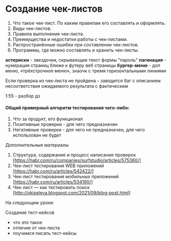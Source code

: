 # Создание чек-листов

1. Что такое чек-лист. По каким правилам его составлять и оформлять.
2. Виды чек-листов.
3. Правила выполнения чек-листа.
4. Преимущества и недостатки работы с чек-листами.
5. Распространённые ошибки при составлении чек-листов.
6. Программы, где можно составлять и хранить чек-листы.

**астериски** - звездочки, скрывающие текст формы "пароль"
**пагинация** - нумерация страниц ближе к футеру веб страницы
**бургер-меню** - доп меню, «трёхстрочное меню», знаочк с тремя горизонтальными линиями

Если проверка из чек-листа не пройдена - заводится баг с описанием несоответствия ожидаемого результата с фактическим

1:55 - разбор дз

#### Общий примерный алгоритм тестирования чего-либо:

1. Что за продукт, его функционал
2. Позитивные проверки - для чего предназначен
3. Негативные проверки - для чего не предназначен, для чего использован не будет

Дополнительные материалы

1. Структура, содержание и процесс написания проверок [https://habr.com/ru/companies/surfstudio/articles/575360/]
2. Чек-лист тестирования WEB приложений [https://habr.com/ru/articles/542422/]
3. Чек-лист тестирования мобильных приложений [https://habr.com/ru/articles/534190/]
4. Чек-лист — как тестировать поиск [http://okiseleva.blogspot.com/2021/09/blog-post.html]

На следующем уроке:

Создание тест-кейсов

- что это такое
- отличие от чек-листа
- поучимся писать тест-кейсы
